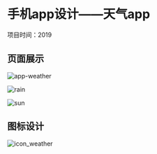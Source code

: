# 手机app设计——天气app

项目时间：2019

## 页面展示

![app-weather](https://tangweijuan.github.io/project/app-weather/image/app-weather.jpg)

![rain](https://tangweijuan.github.io/project/app-weather/image/rain.jpg)

![sun](https://tangweijuan.github.io/project/app-weather/image/sun.jpg)
## 图标设计

![icon_weather](https://tangweijuan.github.io/project/app-weather/image/icon_weather.jpg)
